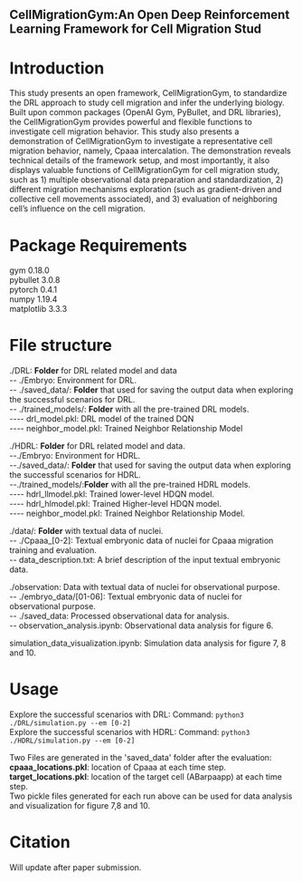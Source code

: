 ## CellMigrationGym:An Open Deep Reinforcement Learning Framework for Cell Migration Stud

# Introduction <br />
This study presents an open framework, CellMigrationGym, to standardize  the DRL approach to study cell migration and infer the underlying biology. Built upon common packages (OpenAI Gym, PyBullet, and DRL libraries), the CellMigrationGym provides powerful and flexible functions to investigate cell migration behavior. This study also presents a demonstration of CellMigrationGym to investigate a representative cell migration behavior, namely, Cpaaa intercalation. The demonstration reveals technical details of the framework setup, and most importantly, it also displays valuable functions of CellMigrationGym for cell migration study, such as 1) multiple observational data preparation and standardization, 2) different migration mechanisms exploration (such as gradient-driven and collective cell movements associated), and 3) evaluation of neighboring cell’s influence on the cell migration.

# Package Requirements <br />
gym                       0.18.0 <br />
pybullet                  3.0.8<br />
pytorch                   0.4.1 <br />
numpy                     1.19.4<br />
matplotlib                3.3.3<br />

# File structure<br />
./DRL: **Folder**  for DRL related model and data<br />
-- ./Embryo: Environment for DRL.<br />
-- ./saved_data/: **Folder**  that used for saving the output data when exploring the successful scenarios for DRL.<br />
-- ./trained_models/: **Folder**  with all the pre-trained DRL models.<br />
---- drl_model.pkl: DRL model of the trained DQN<br />
---- neighbor_model.pkl: Trained Neighbor Relationship Model<br />

./HDRL: **Folder** for DRL related model and data.<br />
--./Embryo: Environment for HDRL.<br />
--./saved_data/: **Folder**  that used for saving the output data when exploring the successful scenarios for HDRL.<br />
--./trained_models/:**Folder**  with all the pre-trained HDRL models.<br />
---- hdrl_llmodel.pkl: Trained lower-level HDQN model.<br />
---- hdrl_hlmodel.pkl: Trained  Higher-level HDQN model.<br />
---- neighbor_model.pkl: Trained Neighbor Relationship Model.<br />

./data/: **Folder**  with textual data of nuclei.<br />
-- ./Cpaaa_[0-2]: Textual embryonic data of nuclei for Cpaaa migration training and evaluation.<br />
-- data_description.txt: A brief description of the input textual embryonic data.<br />

./observation: Data with textual data of nuclei for observational purpose.<br />
-- ./embryo_data/[01-06]: Textual embryonic data of nuclei for observational purpose.<br />
-- ./saved_data: Processed observational data for analysis.<br />
-- observation_analysis.ipynb: Observational data analysis for figure 6.<br />

simulation_data_visualization.ipynb: Simulation data analysis for figure 7, 8 and 10.<br />

# Usage <br />
Explore the successful scenarios with DRL: Command: ```python3 ./DRL/simulation.py --em [0-2]```<br />
Explore the successful scenarios with HDRL: Command: ```python3 ./HDRL/simulation.py --em [0-2]```<br />

Two Files are generated in the 'saved_data' folder after the evaluation:<br />
**cpaaa_locations.pkl**: location of Cpaaa at each time step.<br />
**target_locations.pkl**: location of the target cell (ABarpaapp) at each time step.<br />
Two pickle files generated for each run above can be used for data analysis and visualization for figure 7,8 and 10.

# Citation <br />
Will update after paper submission.
